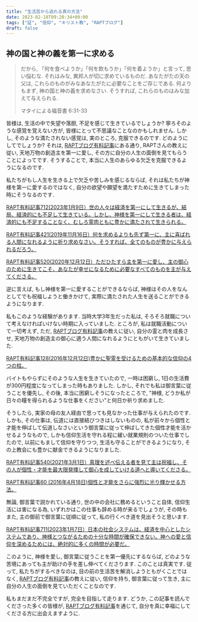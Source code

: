 ```yaml
---
title: "生活苦から逃れる真の方法"
date: 2023-02-18T09:20:34+09:00
tags: ["証", "信仰", "キリスト教", "RAPTブログ"]
draft: false
---
```


## 神の国と神の義を第一に求める
> だから, 「何を食べようか」「何を飲もうか」「何を着ようか」と言って,
> 思い悩むな. それはみな, 異邦人が切に求めているものだ. 
> あなたがたの天の父は, これらのものがみなあなたがたに必要なことをご存じである.
> 何よりもまず, 神の国と神の義を求めなさい. そうすれば, 
> これらのものはみな加えて与えられる.
>
> マタイによる福音書 6:31-33

皆様は, 生活の中で失望や落胆, 不足を感じて生きているでしょうか? 
寧ろそのような感覚を覚えない方が, 皆様にとって不思議なことなのかもしれません.
しかし, そのような満たされない感覚は, 実のところ, 克服できるのです. 
どのようにしてでしょうか? それは, 
[RAPTブログ有料記事](https://rapt-neo.com/?page_id=30947)にある通り, RAPTさんの教えに従い,
天地万物の創造主を第一に愛し, その方に自分の人生の面倒を見てもらうことによってです.
そうすることで, 本当に人生のあらゆる欠乏を克服できるようになるのです.

私たちがもし人生を生きる上で欠乏や苦しみを感じるならば, それは私たちが神様を第一に愛するのではなく,
自分の欲望や願望を満たすために生きてしまった時にそうなるのです. 

[ RAPT有料記事712(2023年1月9日）世の人々は経済を第一にして生きるが、結局、経済的にも不足して生きている。しかし、神様を第一にして生きる者は、経済的にも不足することなく、むしろ霊肉ともに豊かに満たされて生きられる。](https://rapt-neo.com/?p=57787)

[RAPT有料記事421(2019年11月16日）何を求めるよりも先ず第一に、主に喜ばれる人間になれるように祈り求めなさい。そうすれば、全てのものが豊かに与えられるだろう。](https://rapt-neo.com/?p=51974)

[RAPT有料記事520(2020年12月12日）ただひたすら主を第一に愛し、主の御心のために生きてこそ、あなたが幸せになるために必要なすべてのものを主が与えてくださる。](https://rapt-neo.com/?p=54096)

逆に言えば, もし神様を第一に愛することができるならば, 神様はその人をなんとしてでも祝福しようと働きかけて,
実際に満たされた人生を送ることができるようになります.

私もこのような経験があります. 
当時大学3年生だった私は, そろそろ就職について考えなければいけない時期に入っていました.
ところが, 私は就職活動について一切考えず, ただ, [RAPTブログ有料記事](https://rapt-neo.com/?page_id=30947)の教えに従い,
自分の霊と肉を成長させ, 天地万物の創造主の御心に適う人間になれるようにともがいて生きていました.

[RAPT有料記事128(2016年12月12日)豊かに聖霊を受けるための基本的な信仰の4つの柱。](https://rapt-neo.com/?p=41313)

バイトもやらずにそのような人生を生きていたので, 一時は困窮し, 1日の生活費が300円程度になってしまった時もありました.
しかし, それでも私は御言葉に従うことを優先し, その後, 本当に困窮しそうになったところで,
"神様, どうか私が日々の糧を得られるような仕事をください"と何日か祈り求めました. 

そうしたら, 実家の母の友人経由で思っても見なかった仕事が与えられたのです. しかも, その仕事は, 伝道には直接結びつきはしないものの, 
私が前々から個性と才能を伸ばして伝道しなさいという御言葉に従って伸ばしてきた個性才能を活かせるようなもので,
しかも信仰生活を守れる程に緩い就業規則のついた仕事でしたので, 
以前にもまして信仰を守りつつ, 生活も守ることができるようになり, その上教会にも豊かに献金できるようになりました.

[RAPT有料記事540(2021年3月1日）真理を述べ伝える者を見て主は祝福し、その人が個性・才能を最大限発揮して御心を成していける道へと導いてくださる。](https://rapt-neo.com/?p=54529)

[RAPT有料記事60 (2016年4月18日)個性と才能をさらに強烈に光り輝かせる方法。](https://rapt-neo.com/?p=37575)

無論, 御言葉で説かれている通り, 世の中の会社に務めるということ自体, 信仰生活には害になる為, 
いずれかはこの仕事も辞める時が来るでしょうが, その時もまた, 主の御前で御言葉に従順に従って, 私の行くべき道を見出そうと思います.

[RAPT有料記事711(2023年1月7日）日本の社会システムは、経済を中心としたシステムであり、神様とつながるための十分な時間が確保できない。神への愛と信仰を深めるためには、絶対的に多くの時間が必要だ。](https://rapt-neo.com/?p=57772)

このように, 神様を愛し, 御言葉に従うことを第一優先にするならば, どのような苦境にあっても主が助けの手を差し伸べてくださります.
このことは真実です.
従って, 私たちがするべきなのは, 目の前の生活苦を解消しようともがくことではなく, [RAPTブログ有料記事](https://rapt-neo.com/?page_id=30947)の教えに従い,
信仰を持ち, 御言葉に従って生き, 主に自分の人生の面倒を見ていただくことなのです. 


私もまだまだ不完全ですが, 完全を目指して走ります. どうか, この記事を読んでくださった多くの皆様が,
[RAPTブログ有料記事](https://rapt-neo.com/?page_id=30947)を通じて, 自分を真に幸福にしてくださる方に出会えますように.
